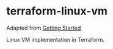 # terraform-linux-vm

Adapted from [Getting Started](https://learn.hashicorp.com/terraform?track=azure#azure)

Linux VM implementation in Terraform.